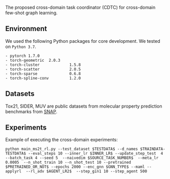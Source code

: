 
The proposed cross-domain task coordinator (CDTC) for cross-domain few-shot graph learning. 


## Environment  
We used the following Python packages for core development. We tested on `Python 3.7`.
```
- pytorch 1.7.0
- torch-geometric  2.0.3
- torch-cluster             1.5.8                   
- torch-scatter             2.0.5                  
- torch-sparse              0.6.8                  
- torch-spline-conv         1.2.0
```

## Datasets 
Tox21, SIDER, MUV are public datasets from molecular property prediction benchmarks from [SNAP](http://snap.stanford.edu/gnn-pretrain/data/chem_dataset.zip). 

## Experiments
Example of executing the cross-domain experiments:
```
python main_ms2t_rl.py --test_dataset $TESTDATA$ --d_names $TRAINDATA-TESTDATA$ --eval_steps 10 --inner_lr $INNER_LR$ --update_step_test  4  --batch_task 4 --seed 5  --naivedim $SOURCE_TASK_NUMBER$  --meta_lr 0.0005  --n_shot_train 10 --n_shot_test 10 --pretrained $PRETRAINED_OR_NOT$ --epochs 2000 --enc_gnn $GNN_TYPE$ --maml --applyrl  --rl_adv $AGENT_LR2$  --step_gin1 10 --step_agent 500
```
